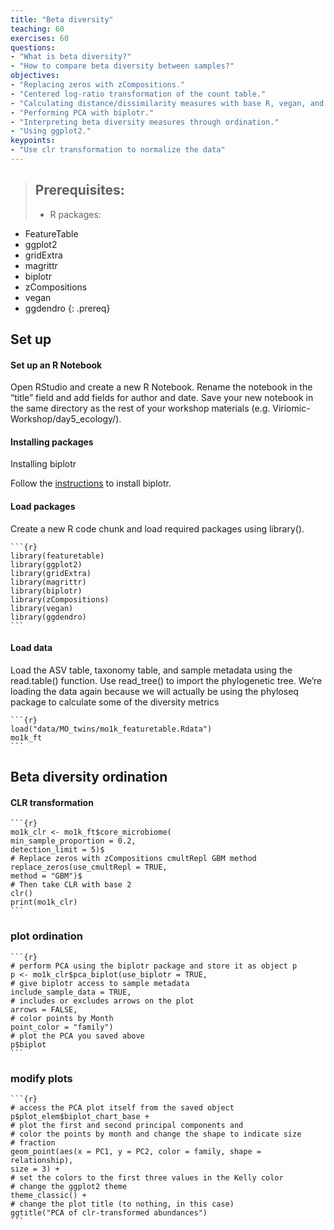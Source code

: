 ```yaml
---
title: "Beta diversity"
teaching: 60
exercises: 60
questions:
- "What is beta diversity?"
- "How to compare beta diversity between samples?"
objectives:
- "Replacing zeros with zCompositions."
- "Centered log-ratio transformation of the count table."
- "Calculating distance/dissimilarity measures with base R, vegan, and phyloseq."
- "Performing PCA with biplotr."
- "Interpreting beta diversity measures through ordination."
- "Using ggplot2."
keypoints:
- "Use clr transformation to normalize the data"
---
```


>## Prerequisites: 
> - R packages:
  - FeatureTable
  - ggplot2
  - gridExtra
  - magrittr
  - biplotr
  - zCompositions
  - vegan
  - ggdendro
{: .prereq}

## Set up

#### Set up an R Notebook
Open RStudio and create a new R Notebook. Rename the notebook in the “title” field
and add fields for author and date. Save your new notebook in the same directory as
the rest of your workshop materials (e.g. Viriomic-Workshop/day5_ecology/).

#### Installing packages
Installing biplotr

Follow the [instructions](https://github.com/mooreryan/biplotr) to install biplotr.


#### Load packages
Create a new R code chunk and load required packages using library().
~~~
```{r}
library(featuretable)
library(ggplot2)
library(gridExtra)
library(magrittr)
library(biplotr)
library(zCompositions)
library(vegan)
library(ggdendro)
```
~~~
#### Load data
Load the ASV table, taxonomy table, and sample metadata using the read.table()
function. Use read_tree() to import the phylogenetic tree. We’re loading the data
again because we will actually be using the phyloseq package to calculate some of
the diversity metrics
~~~
```{r}
load("data/MO_twins/mo1k_featuretable.Rdata")
mo1k_ft
```
~~~

## Beta diversity ordination

#### CLR transformation
~~~
```{r}
mo1k_clr <- mo1k_ft$core_microbiome(
min_sample_proportion = 0.2,
detection_limit = 5)$
# Replace zeros with zCompositions cmultRepl GBM method
replace_zeros(use_cmultRepl = TRUE,
method = "GBM")$
# Then take CLR with base 2
clr()
print(mo1k_clr)
```
~~~

### plot ordination
~~~
```{r}
# perform PCA using the biplotr package and store it as object p
p <- mo1k_clr$pca_biplot(use_biplotr = TRUE,
# give biplotr access to sample metadata
include_sample_data = TRUE,
# includes or excludes arrows on the plot
arrows = FALSE,
# color points by Month
point_color = "family")
# plot the PCA you saved above
p$biplot
```
~~~

### modify plots
~~~
```{r}
# access the PCA plot itself from the saved object
p$plot_elem$biplot_chart_base +
# plot the first and second principal components and
# color the points by month and change the shape to indicate size
# fraction
geom_point(aes(x = PC1, y = PC2, color = family, shape = relationship),
size = 3) +
# set the colors to the first three values in the Kelly color
# change the ggplot2 theme
theme_classic() +
# change the plot title (to nothing, in this case)
ggtitle("PCA of clr-transformed abundances")
```
~~~
